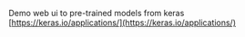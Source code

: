 Demo web ui to pre-trained models from keras [https://keras.io/applications/](https://keras.io/applications/)
